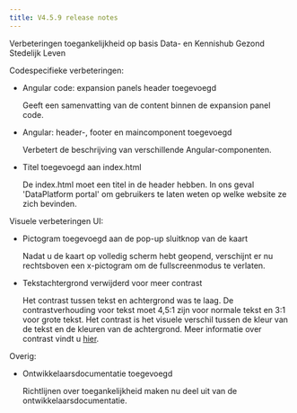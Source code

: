 ```yaml
---
title: V4.5.9 release notes
---
```


Verbeteringen toegankelijkheid op basis Data- en Kennishub Gezond Stedelijk Leven

Codespecifieke verbeteringen:

- Angular code: expansion panels header toegevoegd

  Geeft een samenvatting van de content binnen de expansion panel code.

- Angular: header-, footer en maincomponent toegevoegd

  Verbetert de beschrijving van verschillende Angular-componenten.

- Titel toegevoegd aan index.html

  De index.html moet een titel in de header hebben. In ons geval 'DataPlatform portal' om gebruikers te laten weten op welke website ze zich bevinden.

Visuele verbeteringen UI:

- Pictogram toegevoegd aan de pop-up sluitknop van de kaart

  Nadat u de kaart op volledig scherm hebt geopend, verschijnt er nu rechtsboven een x-pictogram om de fullscreenmodus te verlaten.

- Tekstachtergrond verwijderd voor meer contrast

  Het contrast tussen tekst en achtergrond was te laag. De contrastverhouding voor tekst moet 4,5:1 zijn voor normale tekst en 3:1 voor grote tekst. Het contrast is het visuele verschil tussen de kleur van de tekst en de kleuren van de achtergrond. Meer informatie over contrast vindt u [hier](https://web.accessibility.duke.edu/contrast-ratio/).

Overig:

- Ontwikkelaarsdocumentatie toegevoegd

  Richtlijnen over toegankelijkheid maken nu deel uit van de ontwikkelaarsdocumentatie.
